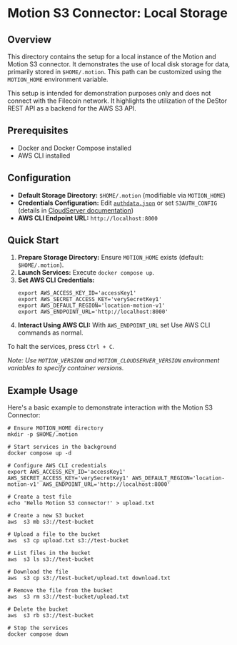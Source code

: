 # Motion S3 Connector: Local Storage

## Overview
This directory contains the setup for a local instance of the Motion and Motion S3 connector. It demonstrates the use of local disk storage for data, primarily stored in `$HOME/.motion`. This path can be customized using the `MOTION_HOME` environment variable.

This setup is intended for demonstration purposes only and does not connect with the Filecoin network. It highlights the utilization of the DeStor REST API as a backend for the AWS S3 API.

## Prerequisites
- Docker and Docker Compose installed
- AWS CLI installed

## Configuration
- **Default Storage Directory:** `$HOME/.motion` (modifiable via `MOTION_HOME`)
- **Credentials Configuration:** Edit [`authdata.json`](../authdata.json) or set `S3AUTH_CONFIG` (details in [CloudServer documentation](https://github.com/filecoin-project/motion-cloudserver/blob/378f6264f945eddd701f197280f3d94b2a3db1a9/docs/GETTING_STARTED.rst#setting-your-own-access-and-secret-key-pairs))
- **AWS CLI Endpoint URL:** `http://localhost:8000`

## Quick Start
1. **Prepare Storage Directory:** Ensure `MOTION_HOME` exists (default: `$HOME/.motion`).
2. **Launch Services:** Execute `docker compose up`.
3. **Set AWS CLI Credentials:**
   ```
   export AWS_ACCESS_KEY_ID='accessKey1'
   export AWS_SECRET_ACCESS_KEY='verySecretKey1'
   export AWS_DEFAULT_REGION='location-motion-v1'
   export AWS_ENDPOINT_URL='http://localhost:8000'
   ```
4. **Interact Using AWS CLI:** With `AWS_ENDPOINT_URL` set Use AWS CLI commands as normal.

To halt the services, press `Ctrl + C`.

*Note: Use `MOTION_VERSION` and `MOTION_CLOUDSERVER_VERSION` environment variables to specify container versions.*

## Example Usage
Here's a basic example to demonstrate interaction with the Motion S3 Connector:
```shell
# Ensure MOTION_HOME directory
mkdir -p $HOME/.motion

# Start services in the background
docker compose up -d

# Configure AWS CLI credentials
export AWS_ACCESS_KEY_ID='accessKey1' AWS_SECRET_ACCESS_KEY='verySecretKey1' AWS_DEFAULT_REGION='location-motion-v1' AWS_ENDPOINT_URL='http://localhost:8000'

# Create a test file
echo 'Hello Motion S3 connector!' > upload.txt

# Create a new S3 bucket
aws  s3 mb s3://test-bucket

# Upload a file to the bucket
aws  s3 cp upload.txt s3://test-bucket

# List files in the bucket
aws  s3 ls s3://test-bucket

# Download the file
aws  s3 cp s3://test-bucket/upload.txt download.txt

# Remove the file from the bucket
aws  s3 rm s3://test-bucket/upload.txt

# Delete the bucket
aws  s3 rb s3://test-bucket

# Stop the services
docker compose down
```
